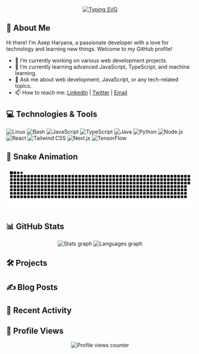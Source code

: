 <div align="center">
    <a href="https://git.io/typing-svg">
        <img src="https://readme-typing-svg.herokuapp.com?font=Roboto&pause=1000&color=49F707&center=true&vCenter=true&width=435&lines=Selamat+datang+di+github+Asepharyana71" alt="Typing SVG" />
    </a>
</div>

## 👋 About Me

Hi there! I'm Asep Haryana, a passionate developer with a love for technology and learning new things. Welcome to my GitHub profile!

- 🔭 I’m currently working on various web development projects.
- 🌱 I’m currently learning advanced JavaScript, TypeScript, and machine learning.
- 💬 Ask me about web development, JavaScript, or any tech-related topics.
- 📫 How to reach me: [LinkedIn](https://www.linkedin.com/in/asep-haryana-2014a5294/) | [Twitter](https://twitter.com/asepharyana71) | [Email](mailto:asepharyana71@gmail.com)

## 💻 Technologies & Tools

<div align="left">
    <img src="https://cdn.jsdelivr.net/gh/devicons/devicon/icons/linux/linux-original.svg" height="40" alt="Linux" />
    <img src="https://cdn.jsdelivr.net/gh/devicons/devicon/icons/bash/bash-original.svg" height="40" alt="Bash" />
    <img src="https://cdn.jsdelivr.net/gh/devicons/devicon/icons/javascript/javascript-original.svg" height="40" alt="JavaScript" />
    <img src="https://cdn.jsdelivr.net/gh/devicons/devicon/icons/typescript/typescript-original.svg" height="40" alt="TypeScript" />
    <img src="https://cdn.jsdelivr.net/gh/devicons/devicon/icons/java/java-original.svg" height="40" alt="Java" />
    <img src="https://cdn.jsdelivr.net/gh/devicons/devicon/icons/python/python-original.svg" height="40" alt="Python" />
    <img src="https://cdn.jsdelivr.net/gh/devicons/devicon/icons/nodejs/nodejs-original.svg" height="40" alt="Node.js" />
    <img src="https://cdn.jsdelivr.net/gh/devicons/devicon/icons/react/react-original.svg" height="40" alt="React" />
    <img src="https://cdn.jsdelivr.net/gh/devicons/devicon/icons/tailwindcss/tailwindcss-original-wordmark.svg" height="40" alt="Tailwind CSS" />
    <img src="https://cdn.jsdelivr.net/gh/devicons/devicon/icons/nextjs/nextjs-original.svg" height="40" alt="Next.js" />
    <img src="https://cdn.jsdelivr.net/gh/devicons/devicon/icons/tensorflow/tensorflow-original.svg" height="40" alt="TensorFlow" />
</div>

## 🐍 Snake Animation

<div align="center">
    <img src="https://raw.githubusercontent.com/Asepharyana71/Asepharyana71/output/snake.svg" alt="Snake animation" />
</div>

## 📊 GitHub Stats

<div align="center">
    <img src="https://github-readme-stats.vercel.app/api?username=Asepharyana71&hide_title=false&hide_rank=false&show_icons=true&include_all_commits=true&count_private=true&disable_animations=false&theme=dracula&locale=en&hide_border=false&order=1" height="150" alt="Stats graph" />
    <img src="https://github-readme-stats.vercel.app/api/top-langs?username=Asepharyana71&locale=en&hide_title=false&layout=compact&card_width=320&langs_count=5&theme=dracula&hide_border=false&order=2" height="150" alt="Languages graph" />
</div>

## 🛠️ Projects

<!--START_SECTION:projects-->
<!--END_SECTION:projects-->

## ✍️ Blog Posts

<!-- Replace this section with your actual blog posts section -->

## 🚀 Recent Activity

<!--START_SECTION:activity-->
<!--END_SECTION:activity-->

## 🌟 Profile Views

<div align="center">
    <img src="https://profile-counter.glitch.me/Asepharyana71/count.svg?" alt="Profile views counter" />
</div>
